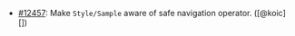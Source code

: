 * [#12457](https://github.com/rubocop/rubocop/issues/12457): Make `Style/Sample` aware of safe navigation operator. ([@koic][])
